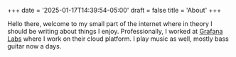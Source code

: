 +++
date = '2025-01-17T14:39:54-05:00'
draft = false
title = 'About'
+++

Hello there, welcome to my small part of the internet where in theory I should be writing about things I enjoy.
Professionally, I worked at [Grafana Labs](https://grafana.com/) where I work on their cloud platform.
I play music as well, mostly bass guitar now a days.